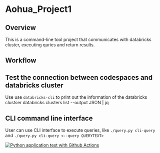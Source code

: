 # Aohua_Project1

## Overview
This is a command-line tool project that communicates with databricks cluster, executing quries and return results.

## Workflow


## Test the connection between codespaces and databricks cluster 
Use use ```databricks-cli``` to print out the information of the databricks clustser
databricks clusters list --output JSON | jq


## CLI command line interface
User can use CLI interface to execute queries, like ```./query.py cli-query``` and ```./query.py cli-query <--query QUERYTEXT>``` 


[![Python application test with Github Actions](https://github.com/nogibjj/Aohua_Project1/actions/workflows/main.yml/badge.svg)](https://github.com/nogibjj/Aohua_Project1/actions/workflows/main.yml)
